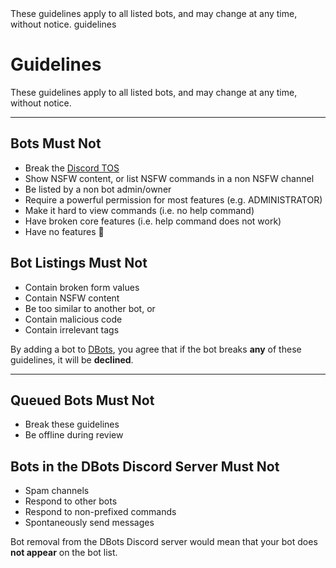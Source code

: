 <title>Guidelines</title>
<description>These guidelines apply to all listed bots, and may change at any time, without notice.</description>
<url>guidelines</url>

# Guidelines
These guidelines apply to all listed bots, and may change at any time, without notice.

---

## Bots Must Not
- Break the [Discord TOS](https://discord.com/terms)
- Show NSFW content, or list NSFW commands in a non NSFW channel
- Be listed by a non bot admin/owner
- Require a powerful permission for most features (e.g. ADMINISTRATOR)
- Make it hard to view commands (i.e. no help command)
- Have broken core features (i.e. help command does not work)
- Have no features 🐔

## Bot Listings Must Not
- Contain broken form values
- Contain NSFW content
- Be too similar to another bot, or 
- Contain malicious code
- Contain irrelevant tags
  
By adding a bot to [DBots](/), you agree that if the bot breaks **any** of these guidelines, it will be **declined**. 

---

## Queued Bots Must Not
- Break these guidelines
- Be offline during review

## Bots in the DBots Discord Server Must Not
- Spam channels 
- Respond to other bots
- Respond to non-prefixed commands
- Spontaneously send messages

Bot removal from the DBots Discord server would mean that your bot does **not appear** on the bot list.